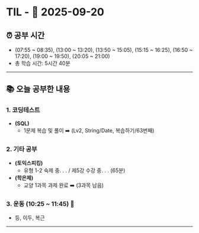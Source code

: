 # TIL - 📅 2025-09-20

## ⏰ 공부 시간
- (07:55 ~ 08:35), (13:00 ~ 13:20), (13:50 ~ 15:05), (15:15 ~ 16:25), (16:50 ~ 17:20), (19:00 ~ 19:50), (20:05 ~ 21:00)
- 총 학습 시간: 5시간 40분

---

## 📚 오늘 공부한 내용
### 1. 코딩테스트
- **(SQL)**
  - 1문제 복습 및 풀이 ➡️ (Lv2, String/Date, 복습하기/63번째)

### 2. 기타 공부
- **(토익스피킹)**
  - 유형 1-2 숙제 중. . . / 제5강 수강 중. . . (65분)
- **(학은제)**
  - 교양 1과목 과제 완료 ➡️ (3과목 남음)

### 3. 운동 (10:25 ~ 11:45) 👟
- 등, 이두, 복근

---
